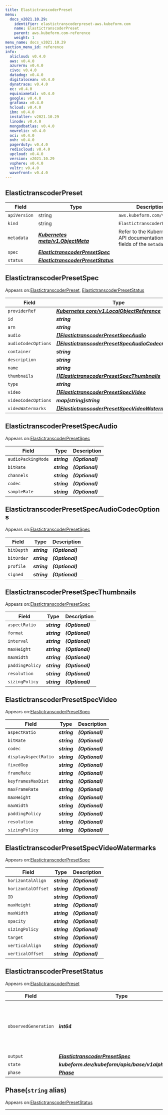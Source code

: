 ```yaml
---
title: ElastictranscoderPreset
menu:
  docs_v2021.10.29:
    identifier: elastictranscoderpreset-aws.kubeform.com
    name: ElastictranscoderPreset
    parent: aws.kubeform.com-reference
    weight: 1
menu_name: docs_v2021.10.29
section_menu_id: reference
info:
  alicloud: v0.4.0
  aws: v0.4.0
  azurerm: v0.4.0
  civo: v0.4.0
  datadog: v0.4.0
  digitalocean: v0.4.0
  dynatrace: v0.4.0
  ec: v0.4.0
  equinixmetal: v0.4.0
  google: v0.4.0
  grafana: v0.4.0
  hcloud: v0.4.0
  ibm: v0.4.0
  installer: v2021.10.29
  linode: v0.4.0
  mongodbatlas: v0.4.0
  newrelic: v0.4.0
  oci: v0.4.0
  ovh: v0.4.0
  pagerduty: v0.4.0
  rediscloud: v0.4.0
  upcloud: v0.4.0
  version: v2021.10.29
  vsphere: v0.4.0
  vultr: v0.4.0
  wavefront: v0.4.0
---
```


## ElastictranscoderPreset
| Field | Type | Description |
| ------ | ----- | ----------- |
| `apiVersion` | string | `aws.kubeform.com/v1alpha1` |
|    `kind` | string | `ElastictranscoderPreset` |
| `metadata` | ***[Kubernetes meta/v1.ObjectMeta](https://v1-18.docs.kubernetes.io/docs/reference/generated/kubernetes-api/v1.18/#objectmeta-v1-meta)***|Refer to the Kubernetes API documentation for the fields of the `metadata` field.|
| `spec` | ***[ElastictranscoderPresetSpec](#elastictranscoderpresetspec)***||
| `status` | ***[ElastictranscoderPresetStatus](#elastictranscoderpresetstatus)***||
## ElastictranscoderPresetSpec

Appears on:[ElastictranscoderPreset](#elastictranscoderpreset), [ElastictranscoderPresetStatus](#elastictranscoderpresetstatus)

| Field | Type | Description |
| ------ | ----- | ----------- |
| `providerRef` | ***[Kubernetes core/v1.LocalObjectReference](https://v1-18.docs.kubernetes.io/docs/reference/generated/kubernetes-api/v1.18/#localobjectreference-v1-core)***||
| `id` | ***string***||
| `arn` | ***string***| ***(Optional)*** |
| `audio` | ***[[]ElastictranscoderPresetSpecAudio](#elastictranscoderpresetspecaudio)***| ***(Optional)*** |
| `audioCodecOptions` | ***[[]ElastictranscoderPresetSpecAudioCodecOptions](#elastictranscoderpresetspecaudiocodecoptions)***| ***(Optional)*** |
| `container` | ***string***||
| `description` | ***string***| ***(Optional)*** |
| `name` | ***string***| ***(Optional)*** |
| `thumbnails` | ***[[]ElastictranscoderPresetSpecThumbnails](#elastictranscoderpresetspecthumbnails)***| ***(Optional)*** |
| `type` | ***string***| ***(Optional)*** |
| `video` | ***[[]ElastictranscoderPresetSpecVideo](#elastictranscoderpresetspecvideo)***| ***(Optional)*** |
| `videoCodecOptions` | ***map[string]string***| ***(Optional)*** |
| `videoWatermarks` | ***[[]ElastictranscoderPresetSpecVideoWatermarks](#elastictranscoderpresetspecvideowatermarks)***| ***(Optional)*** |
## ElastictranscoderPresetSpecAudio

Appears on:[ElastictranscoderPresetSpec](#elastictranscoderpresetspec)

| Field | Type | Description |
| ------ | ----- | ----------- |
| `audioPackingMode` | ***string***| ***(Optional)*** |
| `bitRate` | ***string***| ***(Optional)*** |
| `channels` | ***string***| ***(Optional)*** |
| `codec` | ***string***| ***(Optional)*** |
| `sampleRate` | ***string***| ***(Optional)*** |
## ElastictranscoderPresetSpecAudioCodecOptions

Appears on:[ElastictranscoderPresetSpec](#elastictranscoderpresetspec)

| Field | Type | Description |
| ------ | ----- | ----------- |
| `bitDepth` | ***string***| ***(Optional)*** |
| `bitOrder` | ***string***| ***(Optional)*** |
| `profile` | ***string***| ***(Optional)*** |
| `signed` | ***string***| ***(Optional)*** |
## ElastictranscoderPresetSpecThumbnails

Appears on:[ElastictranscoderPresetSpec](#elastictranscoderpresetspec)

| Field | Type | Description |
| ------ | ----- | ----------- |
| `aspectRatio` | ***string***| ***(Optional)*** |
| `format` | ***string***| ***(Optional)*** |
| `interval` | ***string***| ***(Optional)*** |
| `maxHeight` | ***string***| ***(Optional)*** |
| `maxWidth` | ***string***| ***(Optional)*** |
| `paddingPolicy` | ***string***| ***(Optional)*** |
| `resolution` | ***string***| ***(Optional)*** |
| `sizingPolicy` | ***string***| ***(Optional)*** |
## ElastictranscoderPresetSpecVideo

Appears on:[ElastictranscoderPresetSpec](#elastictranscoderpresetspec)

| Field | Type | Description |
| ------ | ----- | ----------- |
| `aspectRatio` | ***string***| ***(Optional)*** |
| `bitRate` | ***string***| ***(Optional)*** |
| `codec` | ***string***| ***(Optional)*** |
| `displayAspectRatio` | ***string***| ***(Optional)*** |
| `fixedGop` | ***string***| ***(Optional)*** |
| `frameRate` | ***string***| ***(Optional)*** |
| `keyframesMaxDist` | ***string***| ***(Optional)*** |
| `maxFrameRate` | ***string***| ***(Optional)*** |
| `maxHeight` | ***string***| ***(Optional)*** |
| `maxWidth` | ***string***| ***(Optional)*** |
| `paddingPolicy` | ***string***| ***(Optional)*** |
| `resolution` | ***string***| ***(Optional)*** |
| `sizingPolicy` | ***string***| ***(Optional)*** |
## ElastictranscoderPresetSpecVideoWatermarks

Appears on:[ElastictranscoderPresetSpec](#elastictranscoderpresetspec)

| Field | Type | Description |
| ------ | ----- | ----------- |
| `horizontalAlign` | ***string***| ***(Optional)*** |
| `horizontalOffset` | ***string***| ***(Optional)*** |
| `ID` | ***string***| ***(Optional)*** |
| `maxHeight` | ***string***| ***(Optional)*** |
| `maxWidth` | ***string***| ***(Optional)*** |
| `opacity` | ***string***| ***(Optional)*** |
| `sizingPolicy` | ***string***| ***(Optional)*** |
| `target` | ***string***| ***(Optional)*** |
| `verticalAlign` | ***string***| ***(Optional)*** |
| `verticalOffset` | ***string***| ***(Optional)*** |
## ElastictranscoderPresetStatus

Appears on:[ElastictranscoderPreset](#elastictranscoderpreset)

| Field | Type | Description |
| ------ | ----- | ----------- |
| `observedGeneration` | ***int64***| ***(Optional)*** Resource generation, which is updated on mutation by the API Server.|
| `output` | ***[ElastictranscoderPresetSpec](#elastictranscoderpresetspec)***| ***(Optional)*** |
| `state` | ***kubeform.dev/kubeform/apis/base/v1alpha1.State***| ***(Optional)*** |
| `phase` | ***[Phase](#phase)***| ***(Optional)*** |
## Phase(`string` alias)

Appears on:[ElastictranscoderPresetStatus](#elastictranscoderpresetstatus)

---
